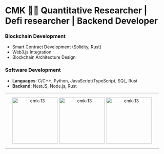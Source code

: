 # CMK 👨‍💻 Quantitative Researcher | Defi researcher | Backend Developer

### Blockchain Development
- Smart Contract Development (Solidity, Rust)
- Web3.js Integration
- Blockchain Architecture Design

### Software Development
- **Languages**: C/C++, Python, JavaScript/TypeScript, SQL, Rust
- **Backend**: NestJS, Node.js, Rust

---

<div align="center">
  <img src="https://github-readme-stats.vercel.app/api/top-langs?username=cmk-13&show_icons=true&locale=en&layout=compact" alt="cmk-13" height="150"/>
  <img src="https://github-readme-stats.vercel.app/api?username=cmk-13&show_icons=true&locale=en" alt="cmk-13" height="150"/>
  <img src="https://github-readme-streak-stats.herokuapp.com/?user=cmk-13&" alt="cmk-13" height="150"/>
</div>

---
